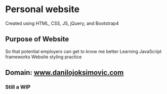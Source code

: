 # Personal website 
Created using HTML, CSS, JS, jQuery, and Bootstrap4 
## Purpose of Website 
So that potential employers can get to know me better
Learning JavaScript frameworks
Website styling practice

## Domain: www.danilojoksimovic.com 
### Still a WIP
